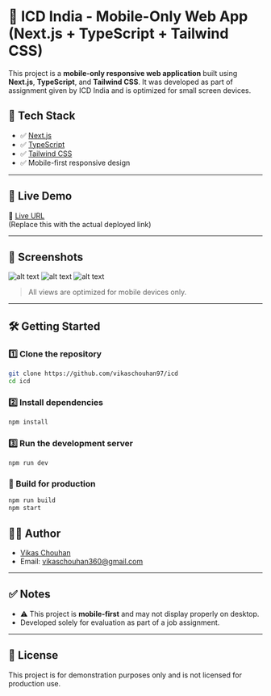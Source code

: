 
# 📱 ICD India - Mobile-Only Web App (Next.js + TypeScript + Tailwind CSS)

This project is a **mobile-only responsive web application** built using **Next.js**, **TypeScript**, and **Tailwind CSS**. It was developed as part of assignment given by ICD India and is optimized for small screen devices.

## 🚀 Tech Stack

- ✅ [Next.js](https://nextjs.org/)
- ✅ [TypeScript](https://www.typescriptlang.org/)
- ✅ [Tailwind CSS](https://tailwindcss.com/)
- ✅ Mobile-first responsive design

---

## 📲 Live Demo

🔗 [Live URL](https://icd-sigma.vercel.app/)  
(Replace this with the actual deployed link)

---

## 📸 Screenshots

![alt text](image.png)
![alt text](image-1.png)
![alt text](image-2.png)

> All views are optimized for mobile devices only.

---

## 🛠️ Getting Started

### 1️⃣ Clone the repository

```bash
git clone https://github.com/vikaschouhan97/icd
cd icd
```

### 2️⃣ Install dependencies

```bash
npm install
```

### 3️⃣ Run the development server

```bash
npm run dev
```

### 🔧 Build for production

```bash
npm run build
npm start
```

## 👨‍💻 Author

- [Vikas Chouhan](https://www.linkedin.com/in/vikas-chouhan-646403121/)
- Email: vikaschouhan360@gmail.com

---

## ✅ Notes

- ⚠️ This project is **mobile-first** and may not display properly on desktop.
- Developed solely for evaluation as part of a job assignment.

---

## 📃 License

This project is for demonstration purposes only and is not licensed for production use.
